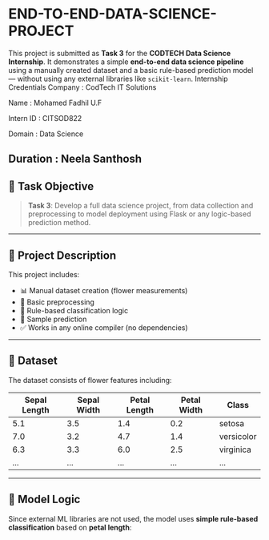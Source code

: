 # END-TO-END-DATA-SCIENCE-PROJECT


This project is submitted as **Task 3** for the **CODTECH Data Science Internship**. It demonstrates a simple **end-to-end data science pipeline** using a manually created dataset and a basic rule-based prediction model — without using any external libraries like `scikit-learn`.
Internship Credentials Company : CodTech IT Solutions

Name : Mohamed Fadhil U.F

Intern ID : CITSOD822

Domain : Data Science

Duration : Neela Santhosh
---

## 📌 Task Objective

> **Task 3**: Develop a full data science project, from data collection and preprocessing to model deployment using Flask or any logic-based prediction method.

---

## 🚀 Project Description

This project includes:
- 📊 Manual dataset creation (flower measurements)
- 🔄 Basic preprocessing
- 🤖 Rule-based classification logic
- 🧪 Sample prediction
- ✅ Works in any online compiler (no dependencies)

---

## 📁 Dataset

The dataset consists of flower features including:

| Sepal Length | Sepal Width | Petal Length | Petal Width | Class       |
|--------------|-------------|---------------|--------------|-------------|
| 5.1          | 3.5         | 1.4           | 0.2          | setosa      |
| 7.0          | 3.2         | 4.7           | 1.4          | versicolor  |
| 6.3          | 3.3         | 6.0           | 2.5          | virginica   |
| ...          | ...         | ...           | ...          | ...         |

---

## 🧠 Model Logic

Since external ML libraries are not used, the model uses **simple rule-based classification** based on **petal length**:

```python
